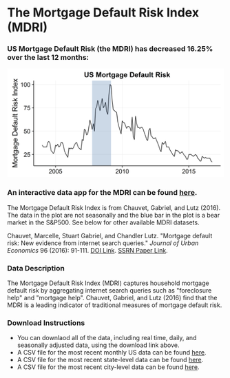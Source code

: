 # The Mortgage Default Risk Index (MDRI)

### US Mortgage Default Risk (the MDRI) has decreased 16.25% over the last 12 months:

![US MDRI Plot](Data/mdri_us.png)

### An interactive data app for the MDRI can be found [here](https://chandlerlutz.shinyapps.io/mdri-app/).

The Mortgage Default Risk Index is from Chauvet, Gabriel, and Lutz
(2016). The data in the plot are not seasonally and the blue bar in the plot is
a bear market in the S&P500. See below for other available MDRI datasets.

Chauvet, Marcelle, Stuart Gabriel, and Chandler Lutz. "Mortgage
default risk: New evidence from internet search queries." *Journal of
Urban Economics* 96 (2016): 91-111. [DOI Link](http://dx.doi.org/10.1016/j.jue.2016.08.004). [SSRN Paper Link](https://papers.ssrn.com/sol3/papers.cfm?abstract_id=2816207).

### Data Description

The Mortgage Default Risk Index (MDRI) captures household mortgage
default risk by aggregating internet search queries such as
"foreclosure help" and "mortgage help". Chauvet, Gabriel, and Lutz
(2016) find that the MDRI is a leading indicator of traditional
measures of mortgage default risk.

### Download Instructions

* You can downlaod all of the data, including real time, daily,
  and seasonally adjusted data, using the download link above.
* A CSV file for the most recent monthly US data can be found [here](Data/MDRI_US_nsa.csv).
* A CSV file for the most recent state-level data can be found [here](Data/MDRI_States_nsa.csv).
* A CSV file for the most recent city-level data can be found [here](Data/MDRI_Cities_nsa.csv).

